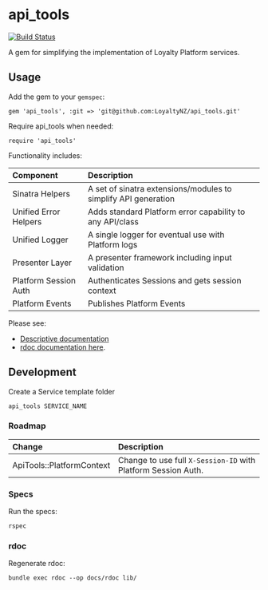 # api_tools

[![Build Status](https://magnum.travis-ci.com/LoyaltyNZ/api_tools.svg?token=qenLSjTyBsExZFCraVut&branch=master)](https://magnum.travis-ci.com/LoyaltyNZ/api_tools)

A gem for simplifying the implementation of Loyalty Platform services.

## Usage

Add the gem to your `gemspec`:

    gem 'api_tools', :git => 'git@github.com:LoyaltyNZ/api_tools.git'

Require api_tools when needed:

    require 'api_tools'

Functionality includes:

| Component             | Description                                                 |
|:----------------------|:------------------------------------------------------------|
| Sinatra Helpers       | A set of sinatra extensions/modules to simplify API generation  |
| Unified Error Helpers | Adds standard Platform error capability to any API/class    |
| Unified Logger        | A single logger for eventual use with Platform logs         |
| Presenter Layer       | A presenter framework including input validation            |
| Platform Session Auth | Authenticates Sessions and gets session context |
| Platform Events       | Publishes Platform Events |

Please see:

* [Descriptive documentation](docs/usage.md)
* [rdoc documentation here](docs/rdoc/index.html).

## Development

Create a Service template folder

    api_tools SERVICE_NAME

### Roadmap

| Change                     | Description                                                 |
|:---------------------------|:------------------------------------------------------------|
| ApiTools::PlatformContext  | Change to use full `X-Session-ID` with Platform Session Auth.  |

### Specs

Run the specs:

    rspec

### rdoc

Regenerate rdoc:

    bundle exec rdoc --op docs/rdoc lib/
